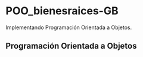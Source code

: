 # POO_bienesraices-GB

 Implementando Programación Orientada a Objetos.

## Programación Orientada a Objetos
